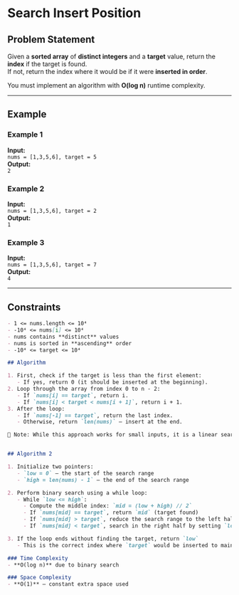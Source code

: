 # Search Insert Position

## Problem Statement

Given a **sorted array** of **distinct integers** and a **target** value, return the **index** if the target is found.  
If not, return the index where it would be if it were **inserted in order**.

You must implement an algorithm with **O(log n)** runtime complexity.

---

## Example

### Example 1
**Input:**  
`nums = [1,3,5,6], target = 5`  
**Output:**  
`2`

### Example 2
**Input:**  
`nums = [1,3,5,6], target = 2`  
**Output:**  
`1`

### Example 3
**Input:**  
`nums = [1,3,5,6], target = 7`  
**Output:**  
`4`

---

## Constraints

```markdown
- 1 <= nums.length <= 10⁴
- -10⁴ <= nums[i] <= 10⁴
- nums contains **distinct** values
- nums is sorted in **ascending** order
- -10⁴ <= target <= 10⁴

## Algorithm

1. First, check if the target is less than the first element:
   - If yes, return 0 (it should be inserted at the beginning).
2. Loop through the array from index 0 to n - 2:
   - If `nums[i] == target`, return i.
   - If `nums[i] < target < nums[i + 1]`, return i + 1.
3. After the loop:
   - If `nums[-1] == target`, return the last index.
   - Otherwise, return `len(nums)` — insert at the end.

📝 Note: While this approach works for small inputs, it is a linear search (O(n)) and **does not meet the O(log n)** requirement as specified in the problem. A binary search should be used for full compliance.


## Algorithm 2

1. Initialize two pointers:
   - `low = 0` — the start of the search range
   - `high = len(nums) - 1` — the end of the search range

2. Perform binary search using a while loop:
   - While `low <= high`:
     - Compute the middle index: `mid = (low + high) // 2`
     - If `nums[mid] == target`, return `mid` (target found)
     - If `nums[mid] > target`, reduce the search range to the left half by setting `high = mid - 1`
     - If `nums[mid] < target`, search in the right half by setting `low = mid + 1`

3. If the loop ends without finding the target, return `low`
   - This is the correct index where `target` would be inserted to maintain sorted order

### Time Complexity
- **O(log n)** due to binary search

### Space Complexity
- **O(1)** — constant extra space used
